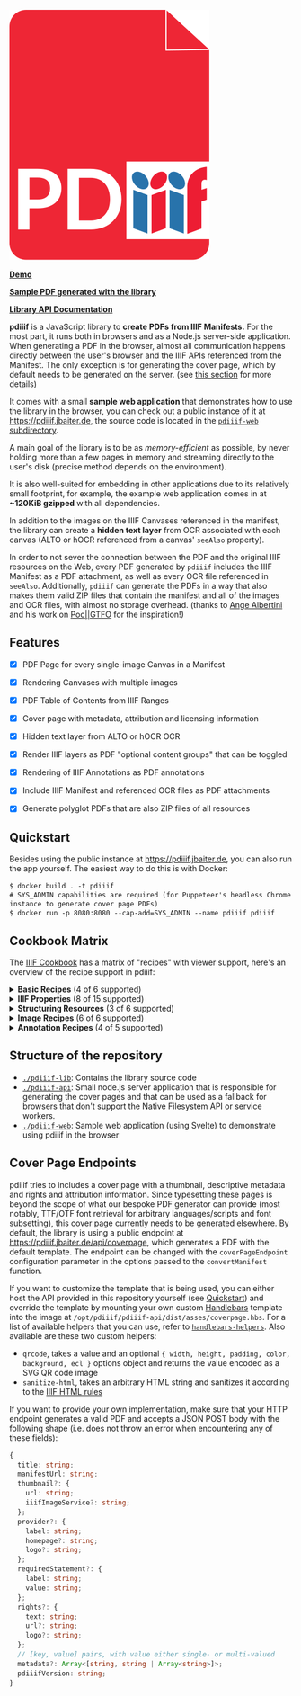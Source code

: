 [![pdiiif logo](pdiiif-web/assets/logo.svg)](https://pdiiif.jbaiter.de)

[**Demo**](https://pdiiif.jbaiter.de)

[**Sample PDF generated with the library**](https://pdiiif.jbaiter.de/wunder.pdf)

[**Library API Documentation**](https://jbaiter.github.io/pdiiif)

**pdiiif** is a JavaScript library to **create PDFs from IIIF Manifests.**
For the most part, it runs both in browsers and as a Node.js server-side
application. When generating a PDF in the browser, almost all communication happens
directly between the user's browser and the IIIF APIs referenced from the Manifest.
The only exception is for generating the cover page, which by default needs to be
generated on the server. (see [this section](#cover-page-endpoints) for more details)

It comes with a small **sample web application** that demonstrates
how to use the library in the browser, you can check out a public instance
of it at https://pdiiif.jbaiter.de, the source code is located in the
[`pdiiif-web` subdirectory](https://github.com/jbaiter/pdiiif/tree/main/pdiiif-web).

A main goal of the library is to be as _memory-efficient_ as possible, by
never holding more than a few pages in memory and streaming directly to
the user's disk (precise method depends on the environment).

It is also well-suited for embedding in other applications due to
its relatively small footprint, for example, the example web application comes
in at **~120KiB gzipped** with all dependencies.

In addition to the images on the IIIF Canvases referenced in the manifest,
the library can create a **hidden text layer** from OCR associated with
each canvas (ALTO or hOCR referenced from a canvas' `seeAlso` property).

In order to not sever the connection between the PDF and the original IIIF
resources on the Web, every PDF generated by `pdiiif` includes the IIIF Manifest
as a PDF attachment, as well as every OCR file referenced in `seeAlso`.
Additionally, `pdiiif` can generate the PDFs in a way that also makes them
valid ZIP files that contain the manifest and all of the images and OCR files,
with almost no storage overhead. (thanks to [Ange Albertini](https://github.com/corkami)
and his work on [Poc||GTFO](https://pocorgtfo.hacke.rs/) for the inspiration!)


## Features

- [x] PDF Page for every single-image Canvas in a Manifest
- [x] Rendering Canvases with multiple images
- [x] PDF Table of Contents from IIIF Ranges
- [x] Cover page with metadata, attribution and licensing information
- [x] Hidden text layer from ALTO or hOCR OCR
- [x] Render IIIF layers as PDF "optional content groups" that can be toggled
- [x] Rendering of IIIF Annotations as PDF annotations
- [x] Include IIIF Manifest and referenced OCR files as PDF attachments
- [x] Generate polyglot PDFs that are also ZIP files of all resources


## Quickstart

Besides using the public instance at https://pdiiif.jbaiter.de, you can also run the app yourself.
The easiest way to do this is with Docker:

```
$ docker build . -t pdiiif
# SYS_ADMIN capabilities are required (for Puppeteer's headless Chrome instance to generate cover page PDFs)
$ docker run -p 8080:8080 --cap-add=SYS_ADMIN --name pdiiif pdiiif
```


## Cookbook Matrix

The [IIIF Cookbook](https://iiif.io/api/cookbook/) has a matrix of "recipes" with viewer support, here's an overview
of the recipe support in pdiiif:

<details>
<summary><strong>Basic Recipes</strong> (4 of 6 supported)</summary>

- [x] [Simplest Manifest - Single Image File](https://iiif.io/api/cookbook/recipe/0001-mvm-image/): Partial, only for JPEG images, **Cookbook example doesn't work** due to use of PNG
- [ ] [Simplest Manifest - Audio](https://iiif.io/api/cookbook/recipe/0002-mvm-audio/): NO, PDF has support for audio, but support in pdiiif unlikely, unless there is substantial demand for it
- [ ] [Simplest Manifest - Video](https://iiif.io/api/cookbook/recipe/0003-mvm-video/): NO, PDF has support for video, but support in pdiiif unlikely, unless there is substantial demand for it
- [x] [Support Deep Viewing with Basic Use of a IIIF Image Service](https://iiif.io/api/cookbook/recipe/0005-image-service/): YES, Deep Viewing isn't useful in PDF, but IIIF Image Services are fully supported
- [x] [Internationalization and Multi-language Values (label, summary, metadata, requiredStatement)](https://iiif.io/api/cookbook/recipe/0006-text-language/): YES
- [x] [Simple Manifest - Book](https://iiif.io/api/cookbook/recipe/0009-book-1/): YES
</details>

<details>
<summary><strong>IIIF Properties</strong> (8 of 15 supported)</summary>

- [x] [Embedding HTML in descriptive properties (label, summary, metadata, requiredStatement)](https://iiif.io/api/cookbook/recipe/0007-string-formats/): Partially, only for server-generated cover page
- [x] [Rights statement (rights, requiredStatement)](https://iiif.io/api/cookbook/recipe/0008-rights/): YES
- [x] [Viewing direction and Its Effect on Navigation (viewingDirection)](https://iiif.io/api/cookbook/recipe/0010-book-2-viewing-direction/): Partially, `right-to-left` and `left-to-right` only, viewer support very spotty
- [ ] [Book 'behavior' Variations (continuous, individuals) (behaviorimage)](https://iiif.io/api/cookbook/recipe/0011-book-3-behavior/): NO, general support unlikely since paging preference is global in PDF, but if behavior is global for the manifest, it should be doable
- [ ] [Load a Preview Image Before the Main Content (placeholderCanvas)](https://iiif.io/api/cookbook/recipe/0013-placeholderCanvas/): NO, not applicable
- [ ] [Audio Presentation with Accompanying Image (accompanyingCanvas)](https://iiif.io/api/cookbook/recipe/0014-accompanyingcanvas/): NO, no support for audio
- [ ] [Begin playback at a specific point - Time-based media (start)](https://iiif.io/api/cookbook/recipe/0015-start/): NO, no support for time-based media
- [x] [Metadata on any Resource (metadata)](https://iiif.io/api/cookbook/recipe/0029-metadata-anywhere/): Partial, only Manifest metadata
- [ ] [Providing Alternative Representations (rendering)](https://iiif.io/api/cookbook/recipe/0046-rendering/): NO, utility in PDF questionable
- [ ] [Linking to Structured Metadata (seeAlso)](https://iiif.io/api/cookbook/recipe/0053-seeAlso/): NO, could be placed on the cover page
- [x] [Image Thumbnail for Manifest (thumbnail)](https://iiif.io/api/cookbook/recipe/0117-add-image-thumbnail/): YES
- [x] [Displaying Multiple Values with Language Maps (label, summary, metadata, requiredStatement)](https://iiif.io/api/cookbook/recipe/0118_multivalue/): YES
- [x] [Load Manifest Beginning with a Specific Canvas (start)](https://iiif.io/api/cookbook/recipe/0202-start-canvas/): NO, but support possible
- [ ] [Navigation by Chronology (navDate)](https://iiif.io/api/cookbook/recipe/0230-navdate/): NO
- [x] [Acknowledge Content Contributors (provider)](https://iiif.io/api/cookbook/recipe/0234-provider/): YES
</details>

<details>
<summary><strong>Structuring Resources</strong> (3 of 6 supported)</summary>

- [x] [Table of Contents for Book Chapters (structures)](https://iiif.io/api/cookbook/recipe/0024-book-4-toc/): YES
- [ ] [Table of Contents for A/V Content](https://iiif.io/api/cookbook/recipe/0026-toc-opera/): NO
- [ ] [Multi-volume Work with Individually-bound Volumes](https://iiif.io/api/cookbook/recipe/0030-multi-volume/): NO
- [x] [Multiple Choice of Images in a Single View (Canvas)](https://iiif.io/api/cookbook/recipe/0033-choice/): YES
- [ ] [Foldouts, Flaps, and Maps (behavior)](https://iiif.io/api/cookbook/recipe/0035-foldouts/): NO, support unlikely due to global paging preference in PDF
- [x] [Composition from Multiple Images](https://iiif.io/api/cookbook/recipe/0036-composition-from-multiple-images/): Partial, as long as all images have a JPEG representation
</details>

<details>
<summary><strong>Image Recipes</strong> (6 of 6 supported)</summary>

- [x] [Simplest Manifest - Single Image File](https://iiif.io/api/cookbook/recipe/0001-mvm-image/): Partial, only for JPEG images, **Cookbook example doesn't work** due to use of PNG
- [x] [Image and Canvas with Differing Dimensions](https://iiif.io/api/cookbook/recipe/0004-canvas-size/): YES
- [x] [Support Deep Viewing with Basic Use of a IIIF Image Service](https://iiif.io/api/cookbook/recipe/0005-image-service/): YES, Deep Viewing isn't useful in PDF, but IIIF Image Services are fully supported
- [x] [Simple Manifest - Book](https://iiif.io/api/cookbook/recipe/0009-book-1/): YES
- [x] [Viewing direction and Its Effect on Navigation (viewingDirection)](https://iiif.io/api/cookbook/recipe/0010-book-2-viewing-direction/): Partially, `right-to-left` and `left-to-right` only, viewer support very spotty
- [x] [Load Manifest Beginning with a Specific Canvas (start)](https://iiif.io/api/cookbook/recipe/0202-start-canvas/): YES
</details>

<details>
<summary><strong>Annotation Recipes</strong> (4 of 5 supported)</summary>

- [x] Simple Annotation — Tagging: YES
- [ ] Tagging with an External Resource: NO
- [x] Annotation with a Non-Rectangular Polygon: YES
- [x] Simplest Annotation: YES
- [x] Embedded or referenced Annotations: YES
</details>

## Structure of the repository

- [`./pdiiif-lib`](https://github.com/jbaiter/pdiiif/tree/main/pdiiif-lib): Contains the library source code
- [`./pdiiif-api`](https://github.com/jbaiter/pdiiif/tree/main/pdiiif-api): Small node.js server application that
  is responsible for generating the cover pages and that can be used as a fallback for browsers that don't support
    the Native Filesystem API or service workers.
- [`./pdiiif-web`](https://github.com/jbaiter/pdiiif/tree/main/pdiiif-web): Sample web application (using Svelte)
  to demonstrate using pdiiif in the browser

## Cover Page Endpoints

pdiiif tries to includes a cover page with a thumbnail, descriptive metadata and rights and attribution information.
Since typesetting these pages is beyond the scope of what our bespoke PDF generator can provide (most notably, TTF/OTF
font retrieval for arbitrary languages/scripts and font subsetting), this cover page currently needs to be generated
elsewhere. By default, the library is using a public endpoint at https://pdiiif.jbaiter.de/api/coverpage, which generates
a PDF with the default template. The endpoint can be changed with the `coverPageEndpoint` configuration parameter in the
options passed to the `convertManifest` function.

If you want to customize the template that is being used, you can either host the API provided in this repository yourself
(see [Quickstart](quickstart)) and override the template by mounting your own custom [Handlebars](https://handlebarsjs.com/)
template into the image at `/opt/pdiiif/pdiiif-api/dist/asses/coverpage.hbs`. For a list of available helpers that you can
use, refer to [`handlebars-helpers`](https://github.com/helpers/handlebars-helpers#helpers). Also available are these two
custom helpers:
- `qrcode`, takes a value and an optional `{ width, height, padding, color, background, ecl }` options object and returns
  the value encoded as a SVG QR code image
- `sanitize-html`, takes an arbitrary HTML string and sanitizes it according to the [IIIF HTML rules](https://iiif.io/api/presentation/3.0/#45-html-markup-in-property-values)

If you want to provide your own implementation, make sure that your HTTP endpoint generates a valid PDF and accepts a JSON
POST body with the following shape (i.e. does not throw an error when encountering any of these fields):

```typescript
{
  title: string;
  manifestUrl: string;
  thumbnail?: {
    url: string;
    iiifImageService?: string;
  };
  provider?: {
    label: string;
    homepage?: string;
    logo?: string;
  };
  requiredStatement?: {
    label: string;
    value: string;
  };
  rights?: {
    text: string;
    url?: string;
    logo?: string;
  };
  // [key, value] pairs, with value either single- or multi-valued
  metadata?: Array<[string, string | Array<string>]>;
  pdiiifVersion: string;
}
```

